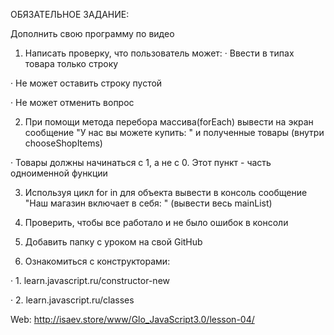 ОБЯЗАТЕЛЬНОЕ ЗАДАНИЕ:

Дополнить свою программу по видео

1) Написать проверку, что пользователь может:
·        Ввести в типах товара только строку

·        Не может оставить строку пустой

·        Не может отменить вопрос

2) При помощи метода перебора массива(forEach) вывести на экран сообщение "У нас вы можете купить: " и полученные товары (внутри chooseShopItems)

·        Товары должны начинаться с 1, а не с 0. Этот пункт - часть одноименной функции

3) Используя цикл for in для объекта вывести в консоль сообщение "Наш магазин включает в себя: " (вывести весь mainList)

4) Проверить, чтобы все работало и не было ошибок в консоли

5) Добавить папку с уроком на свой GitHub

6) Ознакомиться с конструкторами:

·        1. learn.javascript.ru/constructor-new

·        2. learn.javascript.ru/classes

Web: http://isaev.store/www/Glo_JavaScript3.0/lesson-04/
